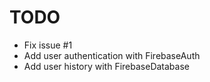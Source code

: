 # TODO

- Fix issue #1
- Add user authentication with FirebaseAuth
- Add user history with FirebaseDatabase
